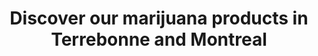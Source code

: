 ---
title: "Discover our marijuana products in Terrebonne and Montreal"
menuposition: produits
layout: products
slug: products
translatedslug: /produits/
description: "We offer top of the line marijuana products in Montreal and Terrebonne through our weed dispensary (compassion center). Call us now."
titre: "Our Compassion club offers high end products all over Quebec"
---